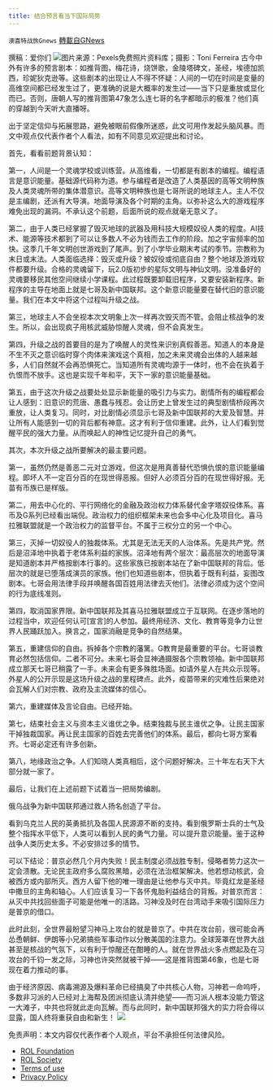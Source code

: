 ```yaml
---
title: 结合预言看当下国际局势
---
```

`澳喜特战旅Gnews` [轉載自GNews](https://gnews.org/zh-hans/2105366/)

撰稿：爱你们
![](https://assets.gnews.org/wp-content/uploads/2022/03/pexels-toni-ferreira-2285428-scaled.jpg)图片来源：Pexels免费照片资料库；摄影：Toni Ferreira
古今中外有许多的预言剧本：如推背图，梅花诗，烧饼歌，金陵塔碑文，圣经，埃德加凯西，珍妮狄克逊等。这些剧本的出现让人不得不怀疑：人间的一切在时间是变量的高维空间都已经发生过了，更准确的说是大概率的发生过——当下只是重放或显化而已。否则，唐朝人写的推背图第47象怎么连七哥的名字都暗示的极准？他们真的穿越到今天听大直播呀。

出于坚定信仰与拓展思路，避免被眼前假像所迷惑，此文可用作发起头脑风暴。而文中观点仅代表作者个人看法，如有不同意见欢迎提出和讨论。

首先，看看前题背景认知：

第一，人间是一个灵魂学校或训练营。从高维看，一切都是有剧本的编程。编程语言是意识能量。基础源代码称为道。参与编程者是改造了人类基因的高等文明种族及人类灵魂所带的集体潜意识。高等文明种族也是七哥所说的地球主人。主人不仅是主编剧，还派有大导演。地面导演及各个时期的主角。以弥补这么大的游戏程序难免出现的漏洞。不承认这个前题，后面所说的观点就毫无意义了。

第二，由于人类已经掌握了毁灭地球的武器及用科技大规模奴役人类的程度。AI技术、能源等技术都到了可以让多数人不必为钱而去工作的阶段。加之宇宙频率的加快。这季几千年文明创世游戏到了尾声。到了小学毕业期末考试的季节。宗教称为末日或末法。人类面临选择：毁灭或升级？被奴役或彻底自由？整个地球及游戏软件都要升级。合格的灵魂留下，玩2.0版初步的星际文明与神仙文明。没准备好的灵魂要移民其他空间继续小学课程。此过程既要卸载旧程序，又要安装新程序。新程序的主导在地面上就是七哥及新中国联邦。这个新意识能量要在替代旧的意识能量。我们在本文中将这个过程叫升级之战。

第三，地球主人不会坐视本次文明象上次一样再次毁灭而不管。会阻止核战争的发生。所以，会出现疯子用核武威胁惊醒人灵魂，但不会真发生。

第四，升级之战的首要目的是为了唤醒人的灵性来识别真假善恶。知道人的本身是不生不灭之意识临时穿个肉体来演戏这个真相，加之未来灵魂会出体的人越来越多，人们自然就不会再恐惧死亡。当知道所有灵魂均源于一体时，也不会在执着于仇恨而不放手。这也是实现千年和平，天下一家的意识能量基础。

第五，由于这次升级之战要处处显示新能量的吸引力与实力。剧情所有的编程都会让人感到：旧意识的荒唐、愚蠢与残忍。会让历史上曾发生过的典型剧情桥段再次重放，让人类复习。同时，对比剧情必须显示七哥及新中国联邦的大爱及智慧。并让所有人能感到一切的背后都有神意。这才有利于信仰重建。此外，让人们看到觉醒平民的强大力量。从而唤起人的神性记忆提升自己的勇气。

其次，本次升级之战所要解决的最主要问题。

第一，虽然仍然是善恶二元对立游戏，但这次是用真善替代恐惧仇恨的意识能量编程。即坏人不一定百分百的在现世得恶报。但好人必须百分百的在现世得好报。无苗有币族已是样版。

第二，用去中心化的、平行网络化的金融及政治权力体系替代金字塔奴役体系。喜币及G系列已经看出端倪。政治权力的组织框架未来也会多中心化及项目化。喜马拉雅联盟就是一个政治权力的监督平台。不属于三权分立的另一个中心。

第三，灭掉一切奴役人的独裁体系。尤其是无法无天的人治体系。先是共产党。然后是沼泽地中执着于老体系利益的家族。沼泽地有两个层次：最高层次的地面导演是知道剧本并严格按剧本行事的。这些家族已按剧本站在了新中国联邦的背后。低层次的就是已堕落成演员的家族。他们也知道些剧本，但执着于既有利益，妄图改剧本。七哥会用法律手段并唤醒各国百姓用法律去灭他们。法律必须成为这个空间的行为底线准则。

第四，取消国家界限。新中国联邦及其喜马拉雅联盟成立于互联网。在逐步落地的过程当中，欢迎任何认可[宣言]的人参加。最终用经济、文化、教育等竞争力让世界人民踊跃加入。换言之，国家消融是竞争的自然结果。

第五，重建信仰的自由。拆掉各个宗教的藩篱。G教育是最重要的平台。七哥谈教育必然包括信仰。二者不可分。未来七哥会显神通摄服各个宗教领袖。新中国联邦成立那天七哥已稍露了一手。未来会有更多殊胜场面。如请外星人在共众示现等。外星人的公开示现是这场升级之战的里程碑点。此外，疫苗带来的灾难性后果绝对会瓦解人们对宗教、政府及主流媒体的信心。

第六，重建媒体及言论自由。已经开始。

第七，结束社会主义与资本主义谁优之争。结束独裁与民主谁优之争。让民主国家干掉独裁国家。再让民主国家的百姓去完善他们的体系。最后，都向七哥方案看齐。七哥必定还有许多创新。

第八，地缘政治之争。人们知晓人类真相后，这个问题好解决。三十年左右天下大部分就一家了。

最后，让我们在上述前题下试着当一把局势编剧。

俄乌战争为新中国联邦通过救人扬名创造了平台。

看到乌克兰人民的英勇抵抗及各国人民源源不断的支持。看到俄罗斯士兵的士气及整个指挥水平低下，人类可以看到人民的勇气力量。可以提升意识能量。鉴于这种战争人类历史太多。不必安排过多的情节。

可以下结论：普京必然几个月内失败！民主制度必须战胜专制，侵略者势力这次一定会溃散。无论民主政府多么腐败黑暗，必须在法治框架解决。他若想动核武，会被西方或内部所灭。西方人留下他的唯一理由是让他参与灭中共。毕竟红龙是圣经中撒旦的主角和轴心。人们应该复习一下各怀鬼胎利益结合的背叛。对普京而言：从灭中共找回些面子可能是他唯一的活路。习神没及时在台湾动手来吸引国际压力是普京的借口。

此时此刻，全世界最盼望习神马上攻台的就是普京了。中共在攻台前，很可能会再怂恿朝鲜、伊朗等小兄弟搞些军事动作以分散美国的注意力。全球笼罩在世界大战甚至是核战的气氛下，以有利于惊醒还在酣睡的人。就在世界战火多点燃起及在习攻台的千钧一发之际，习神也许突然就被干掉——这是推背图第46象，也是七哥现在着力推动的事。

由于经济原因、病毒溯源及爆料革命已经搞臭了中共核心人物，习神若一命呜呼，多数非习派的人已经对上海帮及团派彻底认清并绝望——而习派人根本没能力管这一大滩子，中共也将就此走向瓦解。而与此同时，新中国联邦强大的实力将会得以显露，国人终将重获自由和新生！
![](https://assets.gnews.org/wp-content/uploads/2022/03/TUBIAO-X.jpg)
 

免责声明：本文内容仅代表作者个人观点，平台不承担任何法律风险。

- [ROL Foundation](https://rolfoundation.org/)
- [ROL Society](https://rolsociety.org/)
- [Terms of use](https://gnews.org/terms-of-use-3/)
- [Privacy Policy](https://gnews.org/privacy-policy/)

